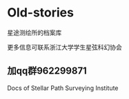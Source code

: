 # Old-stories

星途测绘所的档案库

更多信息可联系浙江大学学生星弦科幻协会

加qq群962299871
---

Docs of Stellar Path Surveying Institute
